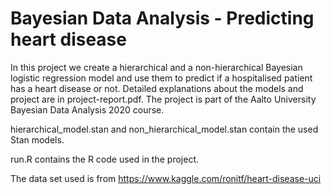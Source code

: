 # Bayesian Data Analysis - Predicting heart disease

In this project we create a hierarchical and a non-hierarchical Bayesian logistic regression model and use them to predict if a hospitalised patient has a heart disease or not. Detailed explanations about the models and project are in project-report.pdf. The project is part of the Aalto University Bayesian Data Analysis 2020 course.

hierarchical_model.stan and non_hierarchical_model.stan contain the used Stan models.

run.R contains the R code used in the project.

The data set used is from https://www.kaggle.com/ronitf/heart-disease-uci


